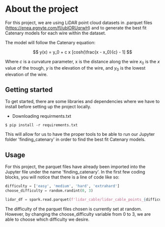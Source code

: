 # About the project

For this project, we are using LiDAR point cloud datasets in .parquet files (https://enea.egnyte.com/fl/ublORUqrwH) and to generate the best fit Catenary models for each wire within the dataset. 

The model will follow the Catenary equation:

$$ y(x) = y_0 + c x [cosh(\frac{x - x_0}{c} - 1] $$

Where $c$ is a curvature parameter, x is the distance along the wire $x_0$ is the $x$ value of the trough, $y$ is the elevation of the wire, and $y_0$ is the lowest elevation of the wire.

## Getting started
To get started, there are some libraries and dependencies where we have to install before setting up the project locally.

- Downloading requirments.txt
```
$ pip install -r requirements.txt
```

This will allow for us to have the proper tools to be able to run our Jupyter folder 'finding_catenary' in order to find the best fit Catenary models. 

## Usage
For this project, the parquet files have already been imported into the Jupyter file under the name 'finding_catenary'. In the first few coding blocks, you will notice that there is a line of code like so:

```python
difficulty = ['easy', 'medium', 'hard', 'extrahard']
choose_difficulty = random.randint(0, 3)

lidar_df = spark.read.parquet(f'lidar_cable/lidar_cable_points_{difficulty[choose_difficulty]}.parquet')
```

The difficulty of the parquet files chosen is currently set at random. However, by changing the choose_difficulty variable from 0 to 3, we are able to choose which difficulty we desire.
